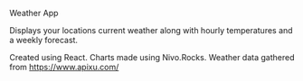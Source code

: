 Weather App

Displays your locations current weather along with hourly temperatures and a weekly forecast.

Created using React. Charts made using Nivo.Rocks. Weather data gathered from https://www.apixu.com/
